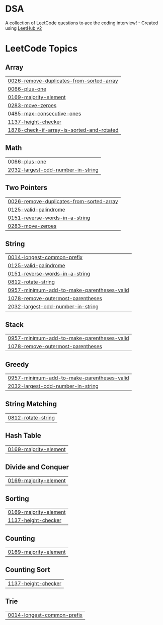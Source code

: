 # DSA
A collection of LeetCode questions to ace the coding interview! - Created using [LeetHub v2](https://github.com/arunbhardwaj/LeetHub-2.0)

<!---LeetCode Topics Start-->
# LeetCode Topics
## Array
|  |
| ------- |
| [0026-remove-duplicates-from-sorted-array](https://github.com/chhavipal01/DSA/tree/master/0026-remove-duplicates-from-sorted-array) |
| [0066-plus-one](https://github.com/chhavipal01/DSA/tree/master/0066-plus-one) |
| [0169-majority-element](https://github.com/chhavipal01/DSA/tree/master/0169-majority-element) |
| [0283-move-zeroes](https://github.com/chhavipal01/DSA/tree/master/0283-move-zeroes) |
| [0485-max-consecutive-ones](https://github.com/chhavipal01/DSA/tree/master/0485-max-consecutive-ones) |
| [1137-height-checker](https://github.com/chhavipal01/DSA/tree/master/1137-height-checker) |
| [1878-check-if-array-is-sorted-and-rotated](https://github.com/chhavipal01/DSA/tree/master/1878-check-if-array-is-sorted-and-rotated) |
## Math
|  |
| ------- |
| [0066-plus-one](https://github.com/chhavipal01/DSA/tree/master/0066-plus-one) |
| [2032-largest-odd-number-in-string](https://github.com/chhavipal01/DSA/tree/master/2032-largest-odd-number-in-string) |
## Two Pointers
|  |
| ------- |
| [0026-remove-duplicates-from-sorted-array](https://github.com/chhavipal01/DSA/tree/master/0026-remove-duplicates-from-sorted-array) |
| [0125-valid-palindrome](https://github.com/chhavipal01/DSA/tree/master/0125-valid-palindrome) |
| [0151-reverse-words-in-a-string](https://github.com/chhavipal01/DSA/tree/master/0151-reverse-words-in-a-string) |
| [0283-move-zeroes](https://github.com/chhavipal01/DSA/tree/master/0283-move-zeroes) |
## String
|  |
| ------- |
| [0014-longest-common-prefix](https://github.com/chhavipal01/DSA/tree/master/0014-longest-common-prefix) |
| [0125-valid-palindrome](https://github.com/chhavipal01/DSA/tree/master/0125-valid-palindrome) |
| [0151-reverse-words-in-a-string](https://github.com/chhavipal01/DSA/tree/master/0151-reverse-words-in-a-string) |
| [0812-rotate-string](https://github.com/chhavipal01/DSA/tree/master/0812-rotate-string) |
| [0957-minimum-add-to-make-parentheses-valid](https://github.com/chhavipal01/DSA/tree/master/0957-minimum-add-to-make-parentheses-valid) |
| [1078-remove-outermost-parentheses](https://github.com/chhavipal01/DSA/tree/master/1078-remove-outermost-parentheses) |
| [2032-largest-odd-number-in-string](https://github.com/chhavipal01/DSA/tree/master/2032-largest-odd-number-in-string) |
## Stack
|  |
| ------- |
| [0957-minimum-add-to-make-parentheses-valid](https://github.com/chhavipal01/DSA/tree/master/0957-minimum-add-to-make-parentheses-valid) |
| [1078-remove-outermost-parentheses](https://github.com/chhavipal01/DSA/tree/master/1078-remove-outermost-parentheses) |
## Greedy
|  |
| ------- |
| [0957-minimum-add-to-make-parentheses-valid](https://github.com/chhavipal01/DSA/tree/master/0957-minimum-add-to-make-parentheses-valid) |
| [2032-largest-odd-number-in-string](https://github.com/chhavipal01/DSA/tree/master/2032-largest-odd-number-in-string) |
## String Matching
|  |
| ------- |
| [0812-rotate-string](https://github.com/chhavipal01/DSA/tree/master/0812-rotate-string) |
## Hash Table
|  |
| ------- |
| [0169-majority-element](https://github.com/chhavipal01/DSA/tree/master/0169-majority-element) |
## Divide and Conquer
|  |
| ------- |
| [0169-majority-element](https://github.com/chhavipal01/DSA/tree/master/0169-majority-element) |
## Sorting
|  |
| ------- |
| [0169-majority-element](https://github.com/chhavipal01/DSA/tree/master/0169-majority-element) |
| [1137-height-checker](https://github.com/chhavipal01/DSA/tree/master/1137-height-checker) |
## Counting
|  |
| ------- |
| [0169-majority-element](https://github.com/chhavipal01/DSA/tree/master/0169-majority-element) |
## Counting Sort
|  |
| ------- |
| [1137-height-checker](https://github.com/chhavipal01/DSA/tree/master/1137-height-checker) |
## Trie
|  |
| ------- |
| [0014-longest-common-prefix](https://github.com/chhavipal01/DSA/tree/master/0014-longest-common-prefix) |
<!---LeetCode Topics End-->